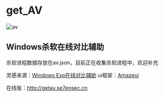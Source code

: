 # get_AV

![av](https://raw.githubusercontent.com/r00tSe7en/get_AV/master/av.png)

## Windows杀软在线对比辅助

杀软进程数据存放在av.json，目前正在收集杀软进程中，欢迎补充

灵感来源：[Windows Exp在线对比辅助](https://bugs.hacking8.com/tiquan/)
ui框架：[Amazeui](https://amazeui.clouddeep.cn/)

在线版：http://getav.se7ensec.cn
